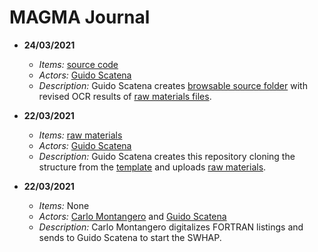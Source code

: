 # MAGMA Journal

* **24/03/2021** 
  * *Items:* [source code](./browsable_source/)
  * *Actors:* [Guido Scatena](./metadata/actors.md#guido_scatena) 
  * *Description:* Guido Scatena creates [browsable source folder](./browsable_source/) with revised OCR results of [raw materials files](./raw_materials/).

* **22/03/2021** 
  * *Items:* [raw materials](./raw_materials/)
  * *Actors:* [Guido Scatena](./metadata/actors.md#guido_scatena) 
  * *Description:* Guido Scatena creates this repository  cloning the structure from the [template](https://github.com/Unipisa/SWHAP-TEMPLATE) and uploads [raw materials](./raw_materials/).

* **22/03/2021** 
  * *Items:* None
  * *Actors:* [Carlo Montangero](./metadata/actors.md#carlo_montangero) and [Guido Scatena](./metadata/actors.md#guido_scatena) 
  * *Description:* Carlo Montangero digitalizes FORTRAN listings and sends to Guido Scatena to start the SWHAP.
